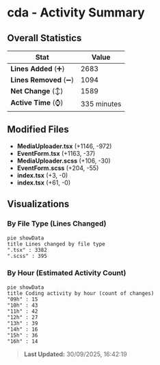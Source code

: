 # cda - Activity Summary 

## Overall Statistics

| Stat                   | Value                                                             |
| ---------------------- | ----------------------------------------------------------------- |
| **Lines Added** (➕)   | 2683                                          |
| **Lines Removed** (➖) | 1094                                        |
| **Net Change** (↕)    | 1589                |
| **Active Time** (⌚)   | 335 minutes |


## Modified Files
- **MediaUploader.tsx** (+1146, -972)
- **EventForm.tsx** (+1163, -37)
- **MediaUploader.scss** (+106, -30)
- **EventForm.scss** (+204, -55)
- **index.tsx** (+3, -0)
- **index.tsx** (+61, -0)

## Visualizations

### By File Type (Lines Changed)

```mermaid
pie showData
title Lines changed by file type
".tsx" : 3382
".scss" : 395
```

### By Hour (Estimated Activity Count)

```mermaid
pie showData
title Coding activity by hour (count of changes)
"09h" : 15
"10h" : 43
"11h" : 42
"12h" : 27
"13h" : 39
"14h" : 16
"15h" : 36
"16h" : 14
```


> **Last Updated:** 30/09/2025, 16:42:19
